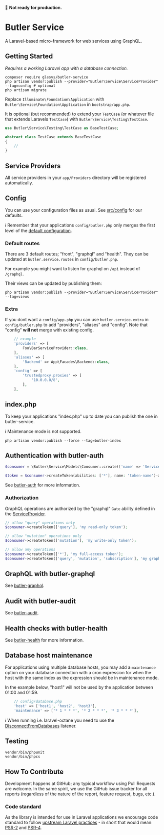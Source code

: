 :construction: **Not ready for production.**

# Butler Service

A Laravel-based micro-framework for web services using GraphQL.

## Getting Started

*Requires a working Laravel app with a database connection.*

```shell
composer require glesys/butler-service
php artisan vendor:publish --provider="Butler\Service\ServiceProvider" --tag=config # optional
php artisan migrate
```

Replace `Illuminate\Foundation\Application` with `Butler\Service\Foundation\Application` in `bootstrap/app.php`.

It is optional (but recommended) to extend your `TestCase` (or whatever file that extends Laravels `TestCase`) with `Butler\Service\Testing\TestCase`.

```php
use Butler\Service\Testing\TestCase as BaseTestCase;

abstract class TestCase extends BaseTestCase
{
    //
}
```

## Service Providers

All service providers in your `app/Providers` directory will be registered automatically.

## Config

You can use your configuration files as usual. See [src/config](src/config) for our defaults.

:information_source: Remember that your applications `config/butler.php` only merges the first level of the [default configuration](src/config/butler.php).

### Default routes

There are 3 default routes; "front", "graphql" and "health".
They can be updated at `butler.service.routes` in `config/butler.php`.

For example you might want to listen for graphql on `/api` instead of `/graphql`.

Their views can be updated by publishing them:

```shell
php artisan vendor:publish --provider="Butler\Service\ServiceProvider" --tag=views
```

### Extra

If you dont want a `config/app.php` you can use `butler.service.extra` in `config/butler.php` to add "providers", "aliases" and "config". Note that "config" **will not** merge with existing config.

```php
    // example
    'providers' => [
        Foo\BarServiceProvider::class,
    ],
    'aliases' => [
        'Backend' => App\Facades\Backend::class,
    ],
    'config' => [
        'trustedproxy.proxies' => [
            '10.0.0.0/8',
        ],
    ],
```

## index.php

To keep your applications "index.php" up to date you can publish the one in butler-service.

:information_source: Maintenance mode is not supported.

```shell
php artisan vendor:publish --force --tag=butler-index
```

## Authentication with butler-auth

```php
$consumer = \Butler\Service\Models\Consumer::create(['name' => 'Service A']);

$token = $consumer->createToken(abilities: ['*'], name: 'token-name')->plainTextToken;
```

See [butler-auth](https://github.com/glesys/butler-auth) for more information.

### Authorization

GraphQL operations are authorized by the "graphql" `Gate` ability defined in the [ServiceProvider](src/ServiceProvider.php).

```php
// allow "query" operations only
$consumer->createToken(['query'], 'my read-only token');

// allow "mutation" operations only
$consumer->createToken(['mutation'], 'my write-only token');

// allow any operations
$consumer->createToken(['*'], 'my full-access token');
$consumer->createToken(['query', 'mutation', 'subscription'], 'my graphql token');
```

## GraphQL with butler-graphql

See [butler-graphql](https://github.com/glesys/butler-graphql).

## Audit with butler-audit

See [butler-audit](https://github.com/glesys/butler-audit).

## Health checks with butler-health

See [butler-health](https://github.com/glesys/butler-health) for more information.

## Database host maintenance

For applications using multiple database hosts, you may add a `maintenance`
option on your database connection with a cron expression for when the host
with the same index as the expression should be in maintenance mode.

In the example below, "host1" will not be used by the application between 01:00 and 01:59.

```php
    // config/database.php
    'host' => ['host1', 'host2', 'host3'],
    'maintenance' => ['* 1 * * *', '* 2 * * *', '* 3 * * *'],
```

:information_source: When running i.e. laravel-octane you need to use the
[DisconnectFromDatabases](https://github.com/laravel/octane/blob/1.x/src/Listeners/DisconnectFromDatabases.php) listener.

## Testing

```shell
vendor/bin/phpunit
vendor/bin/phpcs
```

## How To Contribute

Development happens at GitHub; any typical workflow using Pull Requests are welcome. In the same spirit, we use the GitHub issue tracker for all reports (regardless of the nature of the report, feature request, bugs, etc.).

### Code standard

As the library is intended for use in Laravel applications we encourage code standard to follow [upstream Laravel practices](https://laravel.com/docs/master/contributions#coding-style) - in short that would mean [PSR-2](https://github.com/php-fig/fig-standards/blob/master/accepted/PSR-2-coding-style-guide.md) and [PSR-4](https://github.com/php-fig/fig-standards/blob/master/accepted/PSR-4-autoloader.md).
